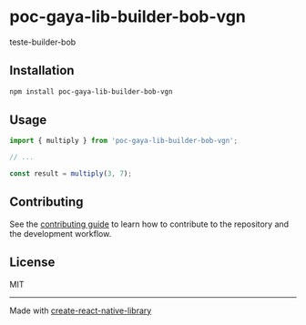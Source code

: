 # poc-gaya-lib-builder-bob-vgn

teste-builder-bob

## Installation

```sh
npm install poc-gaya-lib-builder-bob-vgn
```

## Usage


```js
import { multiply } from 'poc-gaya-lib-builder-bob-vgn';

// ...

const result = multiply(3, 7);
```


## Contributing

See the [contributing guide](CONTRIBUTING.md) to learn how to contribute to the repository and the development workflow.

## License

MIT

---

Made with [create-react-native-library](https://github.com/callstack/react-native-builder-bob)
